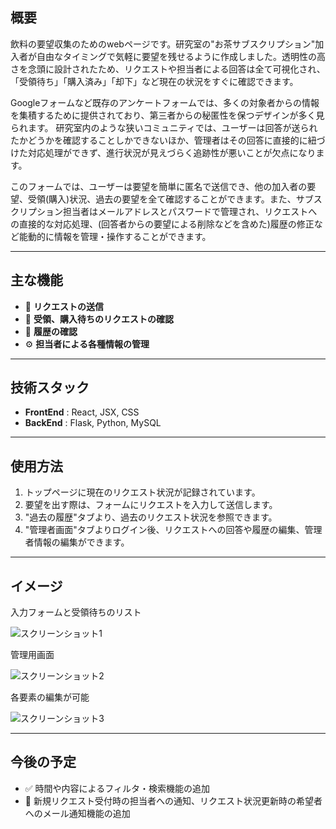 ## 概要

飲料の要望収集のためのwebページです。研究室の"お茶サブスクリプション"加入者が自由なタイミングで気軽に要望を残せるように作成しました。透明性の高さを念頭に設計されたため、リクエストや担当者による回答は全て可視化され、「受領待ち」「購入済み」「却下」など現在の状況をすぐに確認できます。

Googleフォームなど既存のアンケートフォームでは、多くの対象者からの情報を集積するために提供されており、第三者からの秘匿性を保つデザインが多く見られます。
研究室内のような狭いコミュニティでは、ユーザーは回答が送られたかどうかを確認することしかできないほか、管理者はその回答に直接的に紐づけた対応処理ができず、進行状況が見えづらく追跡性が悪いことが欠点になります。

このフォームでは、ユーザーは要望を簡単に匿名で送信でき、他の加入者の要望、受領(購入)状況、過去の要望を全て確認することができます。また、サブスクリプション担当者はメールアドレスとパスワードで管理され、リクエストへの直接的な対応処理、(回答者からの要望による削除などを含めた)履歴の修正など能動的に情報を管理・操作することができます。

---

## 主な機能

- 📝 **リクエストの送信**
- 📱 **受領、購入待ちのリクエストの確認**
- 💾 **履歴の確認**
- ⚙️ **担当者による各種情報の管理**

---

## 技術スタック

- **FrontEnd** : React, JSX, CSS
- **BackEnd** : Flask, Python, MySQL

---

## 使用方法

1. トップページに現在のリクエスト状況が記録されています。
2. 要望を出す際は、フォームにリクエストを入力して送信します。
3. "過去の履歴"タブより、過去のリクエスト状況を参照できます。
4. "管理者画面"タブよりログイン後、リクエストへの回答や履歴の編集、管理者情報の編集ができます。

---

## イメージ

入力フォームと受領待ちのリスト

![スクリーンショット1](../assets/img/form/1.png)

管理用画面

![スクリーンショット2](../assets/img/form/2.png)

各要素の編集が可能

![スクリーンショット3](../assets/img/form/3.png)

---

## 今後の予定

- ✅ 時間や内容によるフィルタ・検索機能の追加
- 📩 新規リクエスト受付時の担当者への通知、リクエスト状況更新時の希望者へのメール通知機能の追加
